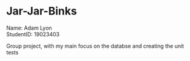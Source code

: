# Jar-Jar-Binks

Name: Adam Lyon
</br>
StudentID: 19023403

Group project, with my main focus on the databse and creating the unit tests
